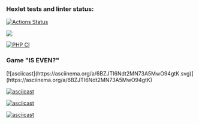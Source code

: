 ### Hexlet tests and linter status:
[![Actions Status](https://github.com/GaiPalyan/php-project-lvl1/workflows/hexlet-check/badge.svg)](https://github.com/GaiPalyan/php-project-lvl1/actions)

<a href="https://codeclimate.com/github/GaiPalyan/php-project-lvl1/maintainability"><img src="https://api.codeclimate.com/v1/badges/7e64e811c5a503db5bd4/maintainability" /></a>

[![PHP CI](https://github.com/GaiPalyan/php-project-lvl1/actions/workflows/lint.yml/badge.svg?branch=main)](https://github.com/GaiPalyan/php-project-lvl1/actions/workflows/lint.yml)
<h3>Game "IS EVEN?"</h3>
[![asciicast](https://asciinema.org/a/6BZJTI6Ndt2MN73A5MwO94gtK.svg)](https://asciinema.org/a/6BZJTI6Ndt2MN73A5MwO94gtK)


[![asciicast](https://asciinema.org/a/6NJ1NRQBTOq9BRNLLc4BR4Z4I.svg)](https://asciinema.org/a/6NJ1NRQBTOq9BRNLLc4BR4Z4I)

[![asciicast](https://asciinema.org/a/nky0XxUXKKtCKGCyWK44v0bHc.svg)](https://asciinema.org/a/nky0XxUXKKtCKGCyWK44v0bHc)

[![asciicast](https://asciinema.org/a/Uvz02nhDkh4cz4hwBkRsynrYH.svg)](https://asciinema.org/a/Uvz02nhDkh4cz4hwBkRsynrYH)
